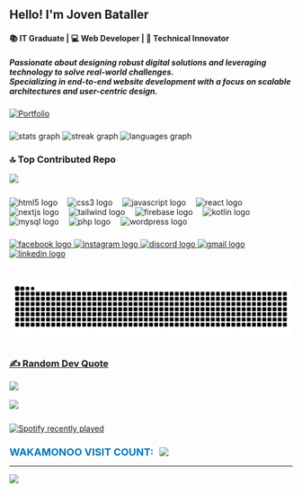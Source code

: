 <h2 align="left">
    Hello! I'm Joven Bataller
</h2>
<h4 align="left">
    📚 IT Graduate | 💻 Web Developer | 🚀 Technical Innovator
</h4>
<h5 align="left">
    Passionate about designing robust digital solutions and leveraging technology to solve real-world challenges.  
    <br>Specializing in end-to-end website development with a focus on scalable architectures and user-centric design.
</h5>

[![Portfolio](https://img.shields.io/badge/👉%20Check%20out%20my%20portfolio!-0077B5?style=for-the-badge&logo=internet-explorer&logoColor=white)](https://wakamonoo.vercel.app/)

###

<div align="left">
  <img src="https://github-readme-stats.vercel.app/api?username=wakamonoo&hide_title=false&hide_rank=false&show_icons=true&include_all_commits=true&count_private=true&disable_animations=false&theme=radical&locale=en&hide_border=false" height="150" alt="stats graph" />
  <img src="https://github-readme-streak-stats.herokuapp.com/?user=wakamonoo&theme=radical&hide_border=false" height="150" alt="streak graph" />
  <img src="https://github-readme-stats.vercel.app/api/top-langs?username=wakamonoo&locale=en&hide_title=true&layout=compact&card_width=320&langs_count=6&theme=radical&hide_border=false" height="150" alt="languages graph" />
</div>

### 🔝 Top Contributed Repo
![](https://github-contributor-stats.vercel.app/api?username=wakamonoo&limit=5&theme=radical&combine_all_yearly_contributions=true)
###

<div align="left">
  <img src="https://cdn.jsdelivr.net/gh/devicons/devicon/icons/html5/html5-original.svg" height="50" alt="html5 logo" />
  <img width="10" />
  <img src="https://cdn.jsdelivr.net/gh/devicons/devicon/icons/css3/css3-original.svg" height="50" alt="css3 logo" />
  <img width="10" />
  <img src="https://cdn.jsdelivr.net/gh/devicons/devicon/icons/javascript/javascript-original.svg" height="50" alt="javascript logo" />
  <img width="10" />
  <img src="https://cdn.jsdelivr.net/gh/devicons/devicon/icons/react/react-original.svg" height="50" alt="react logo" />
  <img width="10" />
  <img src="https://cdn.jsdelivr.net/gh/devicons/devicon/icons/nextjs/nextjs-original.svg" height="50" alt="nextjs logo" />
  <img width="10" />
  <img src="https://cdn.jsdelivr.net/gh/devicons/devicon/icons/tailwindcss/tailwindcss-plain.svg" height="50" alt="tailwind logo" />
  <img width="10" />
  <img src="https://cdn.jsdelivr.net/gh/devicons/devicon/icons/firebase/firebase-plain.svg" height="50" alt="firebase logo" />
  <img width="10" />
  <img src="https://cdn.jsdelivr.net/gh/devicons/devicon/icons/kotlin/kotlin-original.svg" height="50" alt="kotlin logo" />
  <img width="10" />
  <img src="https://cdn.jsdelivr.net/gh/devicons/devicon/icons/mysql/mysql-original.svg" height="50" alt="mysql logo" />
  <img width="10" />
  <img src="https://cdn.jsdelivr.net/gh/devicons/devicon/icons/php/php-original.svg" height="50" alt="php logo" />
  <img width="10" />
  <img src="https://cdn.jsdelivr.net/gh/devicons/devicon/icons/wordpress/wordpress-original.svg" height="50" alt="wordpress logo" />
</div>




###

<div align="left">
  <a href="https://www.facebook.com/joven.serdanbataller" target="_blank">
    <img src="https://img.shields.io/static/v1?message=Facebook&logo=facebook&label=&color=1877F2&logoColor=white&labelColor=&style=for-the-badge" height="35" alt="facebook logo" />
  </a>
  <a href="https://www.instagram.com/wakamonoooo/" target="_blank">
    <img src="https://img.shields.io/static/v1?message=Instagram&logo=instagram&label=&color=E4405F&logoColor=white&labelColor=&style=for-the-badge" height="35" alt="instagram logo" />
  </a>
  <a href="https://discord.com" target="_blank">
    <img src="https://img.shields.io/static/v1?message=Discord&logo=discord&label=&color=7289DA&logoColor=white&labelColor=&style=for-the-badge" height="35" alt="discord logo" />
  </a>
  <a href="mailto:joven.serdanbataller21@gmail.com">
    <img src="https://img.shields.io/static/v1?message=Gmail&logo=gmail&label=&color=D14836&logoColor=white&labelColor=&style=for-the-badge" height="35" alt="gmail logo" />
  </a>
  <a href="https://www.linkedin.com/in/joven-bataller-085761350/" target="_blank">
    <img src="https://img.shields.io/static/v1?message=LinkedIn&logo=linkedin&label=&color=0077B5&logoColor=white&labelColor=&style=for-the-badge" height="35" alt="linkedin logo" />
</div>

###

<br clear="both">

<img src="https://raw.githubusercontent.com/wakamonoo/wakamonoo/output/snake.svg" alt="Snake animation" />

### ✍️ Random Dev Quote
![](https://quotes-github-readme.vercel.app/api?type=horizontal&theme=tokyonight)

<div align="left">
  <img height="200" src="https://media3.giphy.com/media/v1.Y2lkPTc5MGI3NjExbjRrZDg1N2Vubzk5NDc0ZWJ0OXFvMWdoYmM1amV1aWxydHJ0ZHNpOCZlcD12MV9pbnRlcm5hbF9naWZfYnlfaWQmY3Q9Zw/gSHHJd1ndQlvq/giphy.gif"  />
</div>

###

<div align="left">
  <a href="https://open.spotify.com/user/31p7vqlhw3nqeorj2osqg2lohbea">
    <img src="https://spotify-recently-played-readme.vercel.app/api?user=31p7vqlhw3nqeorj2osqg2lohbea&count=5" alt="Spotify recently played"  />
  </a>
</div>

###

<div align="left" style="display: flex; align-items: center; gap: 10px; margin-top: 20px;">
  <h2 style="font-size: 18px; color: #0077B5; font-weight: bold; margin: 0;">WAKAMONOO VISIT COUNT:</h2>
  <img src="https://profile-counter.glitch.me/wakamonoo/count.svg?" />
</div>

























---
[![](https://visitcount.itsvg.in/api?id=wakamonoo&icon=2&color=3)](https://visitcount.itsvg.in)

<!-- Proudly created with GPRM ( https://gprm.itsvg.in ) -->

